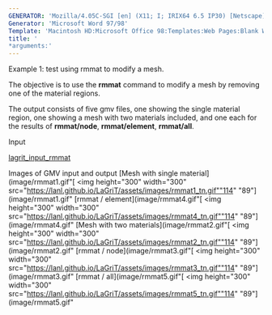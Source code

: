 ```yaml
---
GENERATOR: 'Mozilla/4.05C-SGI [en] (X11; I; IRIX64 6.5 IP30) [Netscape]'
Generator: 'Microsoft Word 97/98'
Template: 'Macintosh HD:Microsoft Office 98:Templates:Web Pages:Blank Web Page'
title: '
*arguments:'
---
```


Example 1: test using rmmat to modify a mesh.

 The objective is to use the **rmmat** command to modify a mesh by
 removing one of the material regions.

 The output consists of five gmv files, one showing the single material
 region, one showing a mesh with two materials included, and one each
 for the results of **rmmat/node**, **rmmat/element**, **rmmat/all**.

Input

 [lagrit\_input\_rmmat](../lagrit_input_rmmat)

Images of GMV input and output
[Mesh with single
material](image/rmmat1.gif"[
<img height="300" width="300" src="https://lanl.github.io/LaGriT/assets/images/rmmat1_tn.gif""114"
"89"](image/rmmat1.gif"
[rmmat / element](image/rmmat4.gif"[
<img height="300" width="300" src="https://lanl.github.io/LaGriT/assets/images/rmmat4_tn.gif""114"
"89"](image/rmmat4.gif"
[Mesh with two
materials](image/rmmat2.gif"[
<img height="300" width="300" src="https://lanl.github.io/LaGriT/assets/images/rmmat2_tn.gif""114"
"89"](image/rmmat2.gif"
[rmmat / node](image/rmmat3.gif"[
<img height="300" width="300" src="https://lanl.github.io/LaGriT/assets/images/rmmat3_tn.gif""114"
"89"](image/rmmat3.gif"
[rmmat / all](image/rmmat5.gif"[
<img height="300" width="300" src="https://lanl.github.io/LaGriT/assets/images/rmmat5_tn.gif""114"
"89"](image/rmmat5.gif"
